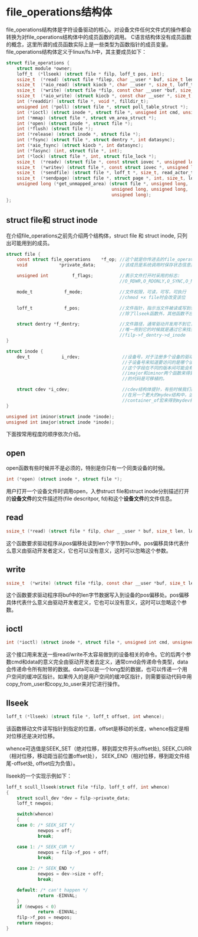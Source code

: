 # file_operations结构体

file_operations结构体是字符设备驱动的核心。对设备文件任何文件式的操作都会转换为对file_operations结构体中的成员函数的调用。
C语言结构体没有成员函数的概念，这里所谓的成员函数实际上是一些类型为函数指针的成员变量。
file_operations结构体定义于linux/fs.h中，其主要成员如下：

```c
struct file_operations {
    struct module *owner;
    loff_t  (*llseek) (struct file * filp, loff_t pos, int);
    ssize_t  (*read) (struct file *filep, char __user * buf, size_t len, loff_t * pos);
    ssize_t  (*aio_read) (struct kiocb *, char __user *, size_t, loff_t);
    ssize_t  (*write) (struct file *filp, const char __user *buf, size_t len, loff_t * pos);
    ssize_t  (*aio_write) (struct kiocb *, const char __user *, size_t, loff_t);
    int (*readdir) (struct file *, void *, filldir_t);
    unsigned int (*poll) (struct file *, struct poll_table_struct *);
    int (*ioctl) (struct inode *, struct file *, unsigned int cmd, unsigned long data);
    int (*mmap) (struct file *, struct vm_area_struct *);
    int (*open) (struct inode *, struct file *);
    int (*flush) (struct file *);
    int (*release) (struct inode *, struct file *);
    int (*fsync) (struct file *, struct dentry *, int datasync);
    int (*aio_fsync) (struct kiocb *, int datasync);
    int (*fasync) (int, struct file *, int);
    int (*lock) (struct file *, int, struct file_lock *);
    ssize_t  (*readv) (struct file *, const struct iovec *, unsigned long, loff_t *);
    ssize_t  (*writev) (struct file *, const struct iovec *, unsigned long, loff_t *);
    ssize_t  (*sendfile) (struct file *, loff_t *, size_t, read_actor_t, void __user *);
    ssize_t  (*sendpage) (struct file *, struct page *, int, size_t, loff_t *, int);
    unsigned long (*get_unmapped_area) (struct file *, unsigned long,
                                        unsigned long, unsigned long,
                                        unsigned long);
};
```

## struct file和 struct inode
在介绍file_operations之前先介绍两个结构体，struct file 和 struct inode, 只列出可能用到的成员。

```c
struct file {
    const struct file_operations    *f_op; //这个就是你传进去的file_operations结构体
    void            *private_data;         //该成员是系统调用时保存状态信息非常有用的资源。

    unsigned int         f_flags;          //表示文件打开时采用的标志:
                                           //O_RDWR,O_RDONLY,O_SYNC,O_NBLOCK

    mode_t            f_mode;              //文件权限，可读，可写，可执行
                                           //chmod +x file时会改变该位

    loff_t            f_pos;               //文件指针，指示当文件被读或写到什么位置了，
                                           //除了llseek函数外，其他函数不应该改变这个字段。

    struct dentry *f_dentry;               //文件路径，通常驱动开发用不到它，
                                           //唯一用到它的时候就是通过它来找到inode结构体
                                           //filp->f_dentry->d_inode
}

struct inode {
    dev_t            i_rdev;                //设备号，对于注册多个设备的驱动程序可以根
                                            //子设备号来知道要访问的是哪个设备
                                            //这个字段在不同的版本间可能会有变化，可以通过
                                            //imajor和iminor两个函数来得到主次设备号，这样
                                            //的代码是可移植的。

    struct cdev *i_cdev;                    //cdev结构体提针，有些时候我们把这个cdev结构体放
                                            //在另一个更大的mydev结构中，这时可以通过
                                            //container_of宏来得到mydev结构
}

unsigned int iminor(struct inode *inode);
unsigned int imajor(struct inode *inode);
```


下面按常用程度的顺序依次介绍。

## open

open函数有些时候并不是必须的，特别是你只有一个同类设备的时候。

```c
int (*open) (struct inode *, struct file *);
```
用户打开一个设备文件时调用open，入参struct file和struct inode分别描述打开的**设备文件**的文件描述符(file descritpor, fd)和这个**设备文件**的文件信息。

## read

```c
ssize_t (*read) (struct file * filp, char _ _user * buf, size_t len, loff_t * pos);
```
这个函数要求驱动程序从pos偏移处读到len个字节到buf中。pos偏移具体代表什么意义由驱动开发者定义，它也可以没有意义，这时可以忽略这个参数。

## write

```c
ssize_t  (*write) (struct file *filp, const char __user *buf, size_t len, loff_t * pos);
```
这个函数要求驱动程序将buf中的len字节数据写入到设备的pos偏移处。pos偏移具体代表什么意义由驱动开发者定义，它也可以没有意义，这时可以忽略这个参数。

## ioctl

```c
int (*ioctl) (struct inode *, struct file *, unsigned int cmd, unsigned long data);
```

这个接口用来发送一些read/write不太容易做到的设备相关的命令。它的后两个参数cmd和data的意义完全由驱动开发者去定义，通常cmd会传递命令类型，data会传递命令所有附带的数据。data可以是一个long型的数据，也可以传递一个用户空间的缓冲区指针。如果传入的是用户空间的缓冲区指针，则需要驱动代码中用copy_from_user和copy_to_user来对它进行操作。

## llseek

```c
loff_t (*llseek) (struct file *, loff_t offset, int whence);
```
该函数移动文件读写指针到指定的位置，offset是移动的长度，whence指定是相对位移还是决对位移。

whence可选值是SEEK_SET（绝对位移，移到距文件开头offset处), SEEK_CURR（相对位移，移动距当前位置offset处）， SEEK_END（相对位移，移到距文件结尾-offset处, offset应为负值）。

llseek的一个实现示例如下：

```c
loff_t scull_llseek(struct file *filp, loff_t off, int whence)
{
    struct scull_dev *dev = filp->private_data;
    loff_t newpos;

    switch(whence)
    {
    case 0: /* SEEK_SET */
            newpos = off;
            break;

    case 1: /* SEEK_CUR */
            newpos = filp->f_pos + off;
            break;

    case 2: /* SEEK_END */
            newpos = dev->size + off;
            break;

    default: /* can't happen */
            return -EINVAL;
    }
    if (newpos < 0)
            return -EINVAL;
    filp->f_pos = newpos;
    return newpos;
}
```

